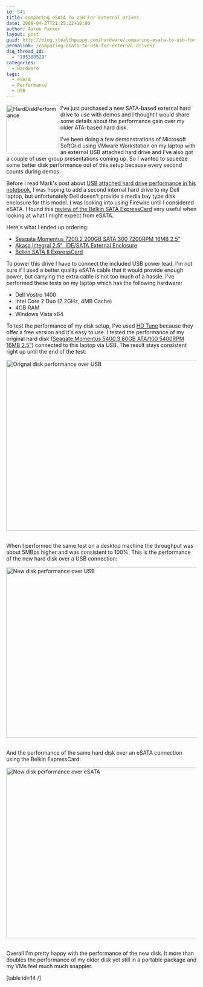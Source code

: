 ```yaml
---
id: 541
title: Comparing eSATA To USB For External Drives
date: 2008-04-27T21:25:22+10:00
author: Aaron Parker
layout: post
guid: http://blog.stealthpuppy.com/hardware/comparing-esata-to-usb-for-external-drives
permalink: /comparing-esata-to-usb-for-external-drives/
dsq_thread_id:
  - "195380529"
categories:
  - Hardware
tags:
  - eSATA
  - Performance
  - USB
---
```

<img border="0" alt="HardDiskPerformance" align="left" src="http://stealthpuppy.com/wp-content/uploads/2008/04/harddiskperformance.png" width="140" height="128" /> I've just purchased a new SATA-based external hard drive to use with demos and I thought I would share some details about the performance gain over my older ATA-based hard disk.

I've been doing a few demonstrations of Microsoft SoftGrid using VMware Workstation on my laptop with an external USB attached hard drive and I've also got a couple of user group presentations coming up. So I wanted to squeeze some better disk performance out of this setup because every second counts during demos.

Before I read Mark's post about [USB attached hard drive performance in his notebook](http://www.markwilson.co.uk/blog/2008/04/comparing-internal-and-usb-attached-hard-disk-performance-in-a-notebook-pc.htm), I was hoping to add a second internal hard drive to my Dell laptop, but unfortunately Dell doesn't provide a media bay type disk enclosure for this model. I was looking into using Firewire until I considered eSATA. I found this [review of the Belkin SATA ExpressCard](http://www.notebookreview.com/default.asp?newsID=3790) very useful when looking at what I might expect from eSATA.

Here's what I ended up ordering:

  * [Seagate Momentus 7200.2 200GB SATA 300 7200RPM 16MB 2.5"](http://www.seagate.com/ww/v/index.jsp?locale=en-US&name=mod_ST9200420AS&vgnextoid=cb31213b5a5e3110VgnVCM100000f5ee0a0aRCRD&vgnextchannel=c021a47948a3d010VgnVCM100000dd04090aRCRD&reqPage=Model) 
  * [Akasa Integral 2.5"&#160; IDE/SATA External Enclosure](http://www.akasa.co.uk/akasa_english/spec_page/storage/spec_ak_enp2nes_bl.htm) 
  * [Belkin SATA II ExpressCard](http://catalog.belkin.com/IWCatProductPage.process?Product_Id=278303) 

To power this drive I have to connect the included USB power lead. I'm not sure if I used a better quality eSATA cable that it would provide enough power, but carrying the extra cable is not too much of a hassle. I've performed these tests on my laptop which has the following hardware:

  * Dell Vostro 1400 
  * Intel Core 2 Duo (2.2GHz, 4MB Cache) 
  * 4GB RAM 
  * Windows Vista x64 

To test the performance of my disk setup, I've used [HD Tune](http://www.hdtune.com/) because they offer a free version and it's easy to use. I tested the performance of my original hard disk ([Seagate Momentus 5400.3 80GB ATA/100 5400RPM 16MB 2.5"](http://www.seagate.com/ww/v/index.jsp?locale=en-US&name=Momentus_5400.3_80_GB&vgnextoid=c83f99f4fa74c010VgnVCM100000dd04090aRCRD&vgnextchannel=b450d3a0140fc010VgnVCM100000dd04090aRCRD&reqPage=Model)) connected to this laptop via USB. The result stays consistent right up until the end of the test:

<img border="0" alt="Orignal disk performance over USB" src="http://stealthpuppy.com/wp-content/uploads/2008/04/originaldiskperf.png" width="551" height="450" /> &#160;

When I performed the same test on a desktop machine the throughput was about 5MBps higher and was consistent to 100%. This is the performance of the new hard disk over a USB connection:

<img border="0" alt="New disk performance over USB" src="http://stealthpuppy.com/wp-content/uploads/2008/04/perfusb.png" width="551" height="450" /> &#160;

And the performance of the same hard disk over an eSATA connection using the Belkin ExpressCard:

<img border="0" alt="New disk performance over eSATA" src="http://stealthpuppy.com/wp-content/uploads/2008/04/perfesata.png" width="551" height="450" /> &#160;

Overall I'm pretty happy with the performance of the new disk. It more than doubles the performance of my older disk yet still in a portable package and my VMs feel much much snappier.

[table id=14 /]